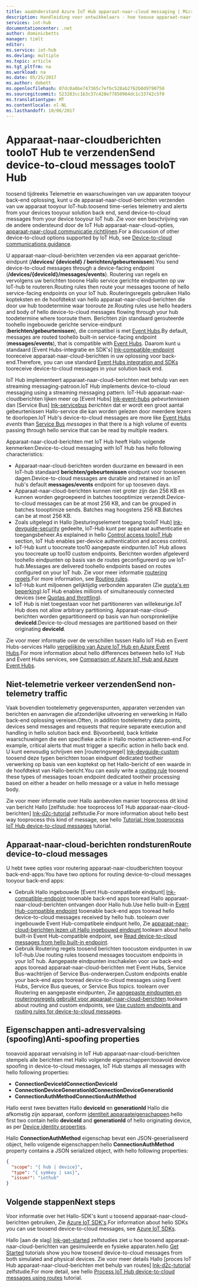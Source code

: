 ```yaml
---
title: aaaUnderstand Azure IoT Hub apparaat-naar-cloud messaging | Microsoft Docs
description: Handleiding voor ontwikkelaars - hoe toouse apparaat-naar-cloud-berichten met IoT Hub. Bevat informatie over het verzenden van Telemetrie- en niet-telemtry gegevens en het gebruik van toodeliver routeren van berichten.
services: iot-hub
documentationcenter: .net
author: dominicbetts
manager: timlt
editor: 
ms.service: iot-hub
ms.devlang: multiple
ms.topic: article
ms.tgt_pltfrm: na
ms.workload: na
ms.date: 05/25/2017
ms.author: dobett
ms.openlocfilehash: 07dc8a6be747365c7efbc528ab2762b0d9790758
ms.sourcegitcommit: 523283cc1b3c37c428e77850964dc1c33742c5f0
ms.translationtype: MT
ms.contentlocale: nl-NL
ms.lasthandoff: 10/06/2017
---
```

# <a name="send-device-to-cloud-messages-tooiot-hub"></a><span data-ttu-id="8e300-104">Apparaat-naar-cloudberichten tooIoT Hub te verzenden</span><span class="sxs-lookup"><span data-stu-id="8e300-104">Send device-to-cloud messages tooIoT Hub</span></span>

<span data-ttu-id="8e300-105">toosend tijdreeks Telemetrie en waarschuwingen van uw apparaten tooyour back-end oplossing, kunt u de apparaat-naar-cloud-berichten verzenden van uw apparaat tooyour IoT-hub.</span><span class="sxs-lookup"><span data-stu-id="8e300-105">toosend time-series telemetry and alerts from your devices tooyour solution back end, send device-to-cloud messages from your device tooyour IoT hub.</span></span> <span data-ttu-id="8e300-106">Zie voor een beschrijving van de andere ondersteund door de IoT Hub apparaat-naar-cloud-opties, [apparaat-naar-cloud communicatie richtlijnen][lnk-d2c-guidance].</span><span class="sxs-lookup"><span data-stu-id="8e300-106">For a discussion of other device-to-cloud options supported by IoT Hub, see [Device-to-cloud communications guidance][lnk-d2c-guidance].</span></span>

<span data-ttu-id="8e300-107">U apparaat-naar-cloud-berichten verzenden via een apparaat gerichte-eindpunt (**/devices/ {deviceId} / berichten/gebeurtenissen**).</span><span class="sxs-lookup"><span data-stu-id="8e300-107">You send device-to-cloud messages through a device-facing endpoint (**/devices/{deviceId}/messages/events**).</span></span> <span data-ttu-id="8e300-108">Routering van regels en vervolgens uw berichten tooone Hallo service gerichte eindpunten op uw IoT-hub te routeren.</span><span class="sxs-lookup"><span data-stu-id="8e300-108">Routing rules then route your messages tooone of hello service-facing endpoints on your IoT hub.</span></span> <span data-ttu-id="8e300-109">Routeringsregels gebruiken Hallo kopteksten en de hoofdtekst van hello apparaat-naar-cloud-berichten die door uw hub toodetermine waar tooroute ze.</span><span class="sxs-lookup"><span data-stu-id="8e300-109">Routing rules use hello headers and body of hello device-to-cloud messages flowing through your hub toodetermine where tooroute them.</span></span> <span data-ttu-id="8e300-110">Berichten zijn standaard gerouteerde toohello ingebouwde gerichte service-eindpunt (**berichten/gebeurtenissen**), die compatibel is met [Event Hubs][lnk-event-hubs].</span><span class="sxs-lookup"><span data-stu-id="8e300-110">By default, messages are routed toohello built-in service-facing endpoint (**messages/events**), that is compatible with [Event Hubs][lnk-event-hubs].</span></span> <span data-ttu-id="8e300-111">Daarom kunt u standaard [Event Hubs-integratie en SDK's] [ lnk-compatible-endpoint] tooreceive apparaat-naar-cloud-berichten in uw oplossing voor back-end.</span><span class="sxs-lookup"><span data-stu-id="8e300-111">Therefore, you can use standard [Event Hubs integration and SDKs][lnk-compatible-endpoint] tooreceive device-to-cloud messages in your solution back end.</span></span>

<span data-ttu-id="8e300-112">IoT Hub implementeert apparaat-naar-cloud-berichten met behulp van een streaming messaging-patroon.</span><span class="sxs-lookup"><span data-stu-id="8e300-112">IoT Hub implements device-to-cloud messaging using a streaming messaging pattern.</span></span> <span data-ttu-id="8e300-113">IoT-Hub apparaat-naar-cloudberichten lijken meer op [Event Hubs] [ lnk-event-hubs] *gebeurtenissen* dan [Service Bus] [ lnk-servicebus] *berichten* dat er wordt een groot aantal gebeurtenissen Hallo-service die kan worden gelezen door meerdere lezers te doorlopen.</span><span class="sxs-lookup"><span data-stu-id="8e300-113">IoT Hub's device-to-cloud messages are more like [Event Hubs][lnk-event-hubs] *events* than [Service Bus][lnk-servicebus] *messages* in that there is a high volume of events passing through hello service that can be read by multiple readers.</span></span>

<span data-ttu-id="8e300-114">Apparaat-naar-cloud-berichten met IoT Hub heeft Hallo volgende kenmerken:</span><span class="sxs-lookup"><span data-stu-id="8e300-114">Device-to-cloud messaging with IoT Hub has hello following characteristics:</span></span>

* <span data-ttu-id="8e300-115">Apparaat-naar-cloud-berichten worden duurzame en bewaard in een IoT-hub standaard **berichten/gebeurtenissen** eindpunt voor tooseven dagen.</span><span class="sxs-lookup"><span data-stu-id="8e300-115">Device-to-cloud messages are durable and retained in an IoT hub's default **messages/events** endpoint for up tooseven days.</span></span>
* <span data-ttu-id="8e300-116">Apparaat-naar-cloud-berichten kunnen niet groter zijn dan 256 KB en kunnen worden gegroepeerd in batches toooptimize verzendt.</span><span class="sxs-lookup"><span data-stu-id="8e300-116">Device-to-cloud messages can be at most 256 KB, and can be grouped in batches toooptimize sends.</span></span> <span data-ttu-id="8e300-117">Batches mag hoogstens 256 KB.</span><span class="sxs-lookup"><span data-stu-id="8e300-117">Batches can be at most 256 KB.</span></span>
* <span data-ttu-id="8e300-118">Zoals uitgelegd in Hallo [besturingselement toegang tooIoT Hub] [ lnk-devguide-security] gedeelte, IoT-Hub kunt per apparaat authenticatie en toegangsbeheer.</span><span class="sxs-lookup"><span data-stu-id="8e300-118">As explained in hello [Control access tooIoT Hub][lnk-devguide-security] section, IoT Hub enables per-device authentication and access control.</span></span>
* <span data-ttu-id="8e300-119">IoT-Hub kunt u toocreate too10 aangepaste eindpunten.</span><span class="sxs-lookup"><span data-stu-id="8e300-119">IoT Hub allows you toocreate up too10 custom endpoints.</span></span> <span data-ttu-id="8e300-120">Berichten worden afgeleverd toohello eindpunten op basis van de routes geconfigureerd op uw IoT-hub.</span><span class="sxs-lookup"><span data-stu-id="8e300-120">Messages are delivered toohello endpoints based on routes configured on your IoT hub.</span></span> <span data-ttu-id="8e300-121">Zie voor meer informatie [routering regels](#routing-rules).</span><span class="sxs-lookup"><span data-stu-id="8e300-121">For more information, see [Routing rules](#routing-rules).</span></span>
* <span data-ttu-id="8e300-122">IoT-Hub kunt miljoenen gelijktijdig verbonden apparaten (Zie [quota's en beperking][lnk-quotas]).</span><span class="sxs-lookup"><span data-stu-id="8e300-122">IoT Hub enables millions of simultaneously connected devices (see [Quotas and throttling][lnk-quotas]).</span></span>
* <span data-ttu-id="8e300-123">IoT Hub is niet toegestaan voor het partitioneren van willekeurige.</span><span class="sxs-lookup"><span data-stu-id="8e300-123">IoT Hub does not allow arbitrary partitioning.</span></span> <span data-ttu-id="8e300-124">Apparaat-naar-cloud-berichten worden gepartitioneerd op basis van hun oorspronkelijke **deviceId**.</span><span class="sxs-lookup"><span data-stu-id="8e300-124">Device-to-cloud messages are partitioned based on their originating **deviceId**.</span></span>

<span data-ttu-id="8e300-125">Zie voor meer informatie over de verschillen tussen Hallo IoT Hub en Event Hubs-services Hallo [vergelijking van Azure IoT Hub en Azure Event Hubs][lnk-comparison].</span><span class="sxs-lookup"><span data-stu-id="8e300-125">For more information about hello differences between hello IoT Hub and Event Hubs services, see [Comparison of Azure IoT Hub and Azure Event Hubs][lnk-comparison].</span></span>

## <a name="send-non-telemetry-traffic"></a><span data-ttu-id="8e300-126">Niet-telemetrie verkeer verzenden</span><span class="sxs-lookup"><span data-stu-id="8e300-126">Send non-telemetry traffic</span></span>

<span data-ttu-id="8e300-127">Vaak bovendien tootelemetry gegevenspunten, apparaten verzenden van berichten en aanvragen die afzonderlijke uitvoering en verwerking in Hallo back-end oplossing vereisen.</span><span class="sxs-lookup"><span data-stu-id="8e300-127">Often, in addition tootelemetry data points, devices send messages and requests that require separate execution and handling in hello solution back end.</span></span> <span data-ttu-id="8e300-128">Bijvoorbeeld, back kritieke waarschuwingen die een specifieke actie in Hallo moeten activeren-end.</span><span class="sxs-lookup"><span data-stu-id="8e300-128">For example, critical alerts that must trigger a specific action in hello back end.</span></span> <span data-ttu-id="8e300-129">U kunt eenvoudig schrijven een [routeringsregel] [ lnk-devguide-custom] toosend deze typen berichten tooan eindpunt dedicated tootheir verwerking op basis van een koptekst op het Hallo-bericht of een waarde in de hoofdtekst van Hallo-bericht.</span><span class="sxs-lookup"><span data-stu-id="8e300-129">You can easily write a [routing rule][lnk-devguide-custom] toosend these types of messages tooan endpoint dedicated tootheir processing based on either a header on hello message or a value in hello message body.</span></span>

<span data-ttu-id="8e300-130">Zie voor meer informatie over Hallo aanbevolen manier tooprocess dit kind van bericht Hallo [zelfstudie: hoe tooprocess IoT Hub apparaat-naar-cloud-berichten] [ lnk-d2c-tutorial] zelfstudie.</span><span class="sxs-lookup"><span data-stu-id="8e300-130">For more information about hello best way tooprocess this kind of message, see hello [Tutorial: How tooprocess IoT Hub device-to-cloud messages][lnk-d2c-tutorial] tutorial.</span></span>

## <a name="route-device-to-cloud-messages"></a><span data-ttu-id="8e300-131">Apparaat-naar-cloud-berichten rondsturen</span><span class="sxs-lookup"><span data-stu-id="8e300-131">Route device-to-cloud messages</span></span>

<span data-ttu-id="8e300-132">U hebt twee opties voor routering apparaat-naar-cloudberichten tooyour back-end-apps:</span><span class="sxs-lookup"><span data-stu-id="8e300-132">You have two options for routing device-to-cloud messages tooyour back-end apps:</span></span>

* <span data-ttu-id="8e300-133">Gebruik Hallo ingebouwde [Event Hub-compatibele eindpunt] [ lnk-compatible-endpoint] tooenable back-end apps tooread Hallo apparaat-naar-cloud-berichten ontvangen door Hallo hub.</span><span class="sxs-lookup"><span data-stu-id="8e300-133">Use hello built-in [Event Hub-compatible endpoint][lnk-compatible-endpoint] tooenable back-end apps tooread hello device-to-cloud messages received by hello hub.</span></span> <span data-ttu-id="8e300-134">toolearn over ingebouwde Event Hub-compatibele eindpunt hello, Zie [apparaat-naar-cloud-berichten lezen uit Hallo ingebouwd eindpunt][lnk-devguide-builtin].</span><span class="sxs-lookup"><span data-stu-id="8e300-134">toolearn about hello built-in Event Hub-compatible endpoint, see [Read device-to-cloud messages from hello built-in endpoint][lnk-devguide-builtin].</span></span>
* <span data-ttu-id="8e300-135">Gebruik Routering regels toosend berichten toocustom eindpunten in uw IoT-hub.</span><span class="sxs-lookup"><span data-stu-id="8e300-135">Use routing rules toosend messages toocustom endpoints in your IoT hub.</span></span> <span data-ttu-id="8e300-136">Aangepaste eindpunten inschakelen voor uw back-end apps tooread apparaat-naar-cloud-berichten met Event Hubs, Service Bus-wachtrijen of Service Bus-onderwerpen.</span><span class="sxs-lookup"><span data-stu-id="8e300-136">Custom endpoints enable your back-end apps tooread device-to-cloud messages using Event Hubs, Service Bus queues, or Service Bus topics.</span></span> <span data-ttu-id="8e300-137">toolearn over Routering en aangepaste eindpunten, Zie [aangepaste eindpunten en routeringsregels gebruikt voor apparaat-naar-cloud-berichten][lnk-devguide-custom].</span><span class="sxs-lookup"><span data-stu-id="8e300-137">toolearn about routing and custom endpoints, see [Use custom endpoints and routing rules for device-to-cloud messages][lnk-devguide-custom].</span></span>

## <a name="anti-spoofing-properties"></a><span data-ttu-id="8e300-138">Eigenschappen anti-adresvervalsing (spoofing)</span><span class="sxs-lookup"><span data-stu-id="8e300-138">Anti-spoofing properties</span></span>

<span data-ttu-id="8e300-139">tooavoid apparaat vervalsing in IoT Hub apparaat-naar-cloud-berichten stempels alle berichten met Hallo volgende eigenschappen:</span><span class="sxs-lookup"><span data-stu-id="8e300-139">tooavoid device spoofing in device-to-cloud messages, IoT Hub stamps all messages with hello following properties:</span></span>

* <span data-ttu-id="8e300-140">**ConnectionDeviceId**</span><span class="sxs-lookup"><span data-stu-id="8e300-140">**ConnectionDeviceId**</span></span>
* <span data-ttu-id="8e300-141">**ConnectionDeviceGenerationId**</span><span class="sxs-lookup"><span data-stu-id="8e300-141">**ConnectionDeviceGenerationId**</span></span>
* <span data-ttu-id="8e300-142">**ConnectionAuthMethod**</span><span class="sxs-lookup"><span data-stu-id="8e300-142">**ConnectionAuthMethod**</span></span>

<span data-ttu-id="8e300-143">Hallo eerst twee bevatten Hallo **deviceId** en **generationId** Hallo die afkomstig zijn apparaat, conform [identiteit apparaateigenschappen][lnk-device-properties].</span><span class="sxs-lookup"><span data-stu-id="8e300-143">hello first two contain hello **deviceId** and **generationId** of hello originating device, as per [Device identity properties][lnk-device-properties].</span></span>

<span data-ttu-id="8e300-144">Hallo **ConnectionAuthMethod** eigenschap bevat een JSON-geserialiseerd object, hello volgende eigenschappen:</span><span class="sxs-lookup"><span data-stu-id="8e300-144">hello **ConnectionAuthMethod** property contains a JSON serialized object, with hello following properties:</span></span>

```json
{
  "scope": "{ hub | device}",
  "type": "{ symkey | sas}",
  "issuer": "iothub"
}
```

## <a name="next-steps"></a><span data-ttu-id="8e300-145">Volgende stappen</span><span class="sxs-lookup"><span data-stu-id="8e300-145">Next steps</span></span>

<span data-ttu-id="8e300-146">Voor informatie over het Hallo-SDK's kunt u toosend apparaat-naar-cloud-berichten gebruiken, Zie [Azure IoT SDK's][lnk-sdks].</span><span class="sxs-lookup"><span data-stu-id="8e300-146">For information about hello SDKs you can use toosend device-to-cloud messages, see [Azure IoT SDKs][lnk-sdks].</span></span>

<span data-ttu-id="8e300-147">Hallo [aan de slag] [ lnk-get-started] zelfstudies ziet u hoe toosend apparaat-naar-cloud-berichten van gesimuleerde en fysieke apparaten.</span><span class="sxs-lookup"><span data-stu-id="8e300-147">hello [Get Started][lnk-get-started] tutorials show you how toosend device-to-cloud messages from both simulated and physical devices.</span></span> <span data-ttu-id="8e300-148">Zie voor meer details Hallo [proces IoT Hub apparaat-naar-cloud-berichten met behulp van routes] [ lnk-d2c-tutorial] zelfstudie.</span><span class="sxs-lookup"><span data-stu-id="8e300-148">For more detail, see hello [Process IoT Hub device-to-cloud messages using routes][lnk-d2c-tutorial] tutorial.</span></span>

[lnk-devguide-builtin]: iot-hub-devguide-messages-read-builtin.md
[lnk-devguide-custom]: iot-hub-devguide-messages-read-custom.md
[lnk-comparison]: iot-hub-compare-event-hubs.md
[lnk-d2c-guidance]: iot-hub-devguide-d2c-guidance.md
[lnk-get-started]: iot-hub-get-started.md

[lnk-event-hubs]: http://azure.microsoft.com/documentation/services/event-hubs/
[lnk-servicebus]: http://azure.microsoft.com/documentation/services/service-bus/
[lnk-quotas]: iot-hub-devguide-quotas-throttling.md
[lnk-sdks]: iot-hub-devguide-sdks.md
[lnk-compatible-endpoint]: iot-hub-devguide-messages-read-builtin.md
[lnk-device-properties]: iot-hub-devguide-identity-registry.md#device-identity-properties
[lnk-devguide-security]: iot-hub-devguide-security.md
[lnk-d2c-tutorial]: iot-hub-csharp-csharp-process-d2c.md
